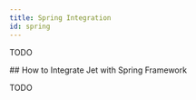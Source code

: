```yaml
---
title: Spring Integration
id: spring
---
```


TODO

## How to Integrate Jet with Spring Framework

TODO

